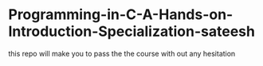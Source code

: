 # Programming-in-C-A-Hands-on-Introduction-Specialization-sateesh
this repo will make you to pass the the course with out any hesitation
